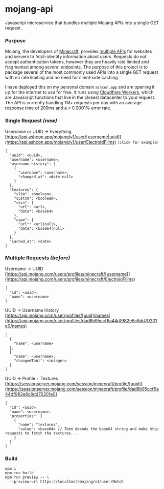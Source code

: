 # mojang-api
Javascript microservice that bundles multiple Mojang APIs into a single GET request.

### Purpose

Mojang, the developers of [Minecraft](https://en.wikipedia.org/wiki/Minecraft), provides [multiple APIs](http://wiki.vg/Mojang_API) for websites and servers to fetch identity information about users. Requests do not accept authentication tokens, however they are heavily rate limited and fragmented among several endpoints. The purpose of this project is to package several of the most commonly used APIs into a single GET request with no rate limiting and no need for client-side caching.

I have deployed this on my personal domain `ashcon.app` and am opening it up for the internet to use for free. It runs using [Cloudflare Workers](https://developers.cloudflare.com/workers/about/), which are Javascript functions that live in the closest datacenter to your request. The API is currently handling 1M+ requests per day with an average response time of 200ms and a < 0.0001% error rate.

### Single Request *(now)*

Username or UUID -> Everything<br>
[https://api.ashcon.app/mojang/v1/user/[username|uuid]](https://api.ashcon.app/mojang/v1/user/ElectroidFilms) `(click for example)`
```
{
  "uuid": <uuid>,
  "username": <username>,
  "username_history": [
    {
      "username": <username>,
      "changed_at": <date|null>
    }
  ],
  "textures": {
    "slim": <boolean>,
    "custom": <boolean>,
    "skin": {
      "url": <url>,
      "data": <base64>
    },
    "cape": {
      "url": <url|null>,
      "data": <base64|null>
    }
  },
  "cached_at": <date>
}
```

### Multiple Requests *(before)*

Username -> UUID<br>
[https://api.mojang.com/users/profiles/minecraft/[username]](https://api.mojang.com/users/profiles/minecraft/ElectroidFilms)
```
{
  "id": <uuid>,
  "name": <username>
}
```
UUID -> Username History<br>
[https://api.mojang.com/user/profiles/[uuid]/names](https://api.mojang.com/user/profiles/dad8b95ccf6a44df982e8c8dd70201e0/names)
```
[
  {
    "name": <username>
  },
  {
    "name": <username>,
    "changedToAt": <integer>
  }
]
```
UUID -> Profile + Textures<br>
[https://sessionserver.mojang.com/session/minecraft/profile/[uuid]](https://sessionserver.mojang.com/session/minecraft/profile/dad8b95ccf6a44df982e8c8dd70201e0)
```
{
  "id": <uuid>,
  "name": <username>,
  "properties": [
    {
      "name": "textures",
      "value": <base64> // Then decode the base64 string and make http requests to fetch the textures...
    }
  ]
}
```

### Build

```
npm i
npm run build
npm run preview -- \
  --preview-url https://localhost/mojang/v1/user/Notch
```
